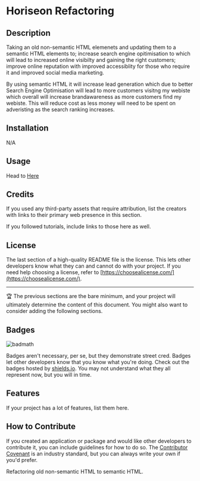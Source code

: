 # Horiseon Refactoring

## Description

Taking an old non-semantic HTML elemenets and updating them to a semantic HTML elements to; increase search engine opitimisation to which will lead to increased online visibilty and gaining the right customers; improve online reputation with improved accessiblity for those who require it and improved social media marketing.

By using semantic HTML it will increase lead generation which due to better Search Engine Optimisation will lead to more customers visitng my webiste which overall will increase brandawareness as more customers find my webiste. This will reduce cost as less money will need to be spent on adveristing as the search ranking increases.

## Installation

N/A

## Usage

Head to [Here](link)

## Credits


If you used any third-party assets that require attribution, list the creators with links to their primary web presence in this section.

If you followed tutorials, include links to those here as well.

## License

The last section of a high-quality README file is the license. This lets other developers know what they can and cannot do with your project. If you need help choosing a license, refer to [https://choosealicense.com/](https://choosealicense.com/).

---

🏆 The previous sections are the bare minimum, and your project will ultimately determine the content of this document. You might also want to consider adding the following sections.

## Badges

![badmath](https://img.shields.io/github/languages/top/lernantino/badmath)

Badges aren't necessary, per se, but they demonstrate street cred. Badges let other developers know that you know what you're doing. Check out the badges hosted by [shields.io](https://shields.io/). You may not understand what they all represent now, but you will in time.

## Features

If your project has a lot of features, list them here.

## How to Contribute

If you created an application or package and would like other developers to contribute it, you can include guidelines for how to do so. The [Contributor Covenant](https://www.contributor-covenant.org/) is an industry standard, but you can always write your own if you'd prefer.


Refactoring old non-semantic HTML to semantic HTML. 
